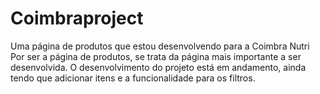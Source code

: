 # Coimbraproject
Uma página de produtos que estou desenvolvendo para a Coimbra Nutri
Por ser a página de produtos, se trata da página mais importante a ser desenvolvida. O desenvolvimento do projeto está em andamento, ainda tendo que adicionar itens e a funcionalidade para os filtros. 
